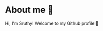 # About me 👋
Hi, I'm Sruthy! Welcome to my Github profile!🌟


<!--
**Sruthybyju/Sruthybyju** is a ✨ _special_ ✨ repository because its `README.md` (this file) appears on your GitHub profile.

Here are some ideas to get you started:

- 🚀 I’m currently working on developing SQL queries for data extraction and analysis. Building interactive dashboards in Power BI to visualize key business trends. 
- 👯 I’m looking to collaborate on data cleaning and transformation projects. Building interactive dashboards and business reports.
- 🤔 I’m looking for help with best practices for data modelling and ETL processes. Guidance on transitioning from coursework to real-world data projects.
- 💬 Ask me about writing optimized SQL queries for large datasets. Data visualization and storytelling using Power BI
- 📫 How to reach me: 📩 sruthybyju55@gmail.com 
                      💼 www.linkedin.com/in/sruthy-byju-237144294
- ⚡ Fun fact: I love learning new thing that i don't have skill in yet!📚 Enjoy experiments with new datasets in my free time.
-->
